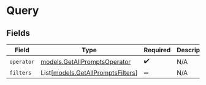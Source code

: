 # Query


## Fields

| Field                                                                  | Type                                                                   | Required                                                               | Description                                                            |
| ---------------------------------------------------------------------- | ---------------------------------------------------------------------- | ---------------------------------------------------------------------- | ---------------------------------------------------------------------- |
| `operator`                                                             | [models.GetAllPromptsOperator](../models/getallpromptsoperator.md)     | :heavy_check_mark:                                                     | N/A                                                                    |
| `filters`                                                              | List[[models.GetAllPromptsFilters](../models/getallpromptsfilters.md)] | :heavy_minus_sign:                                                     | N/A                                                                    |